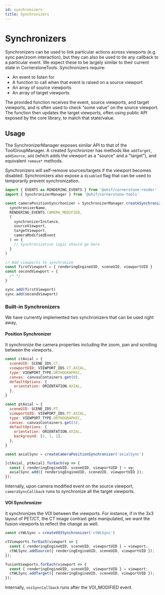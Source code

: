 ```yaml
---
id: synchronizers
title: Synchronizers
---
```



# Synchronizers

Synchronizers can be used to link particular actions across viewports (e.g. sync pan/zoom interaction), but they can also be used to tie any callback to a particular event. We expect these to be largely similar to their current state in CornerstoneTools. Synchronizers require:

- An event to listen for
- A function to call when that event is raised on a source viewport
- An array of source viewports
- An array of target viewports

The provided function receives the event, source viewports, and target viewports, and is often used to check “some value” on the source viewport. The function then updates the target viewports, often using public API exposed by the core library, to match that state/value.



## Usage

The SynchronizerManager exposes similar API to that of the ToolGroupManager. A
created Synchronizer has methods like `addTarget`, `addSource`, `add` (which adds
the viewport as a "source" and a "target"), and equivalent `remove*` methods.

Synchronizers will self-remove sources/targets if the viewport becomes disabled.
Synchronizers also expose a `disabled` flag that can be used to temporarily prevent
synchronization.


```js
import { EVENTS as RENDERING_EVENTS } from '@ohif/cornerstone-render'
import { SynchronizerManager } from '@ohif/cornerstone-tools'

const cameraPositionSyncrhonizer = SynchronizerManager.createSynchronizer(
  synchronizerName,
  RENDERING_EVENTS.CAMERA_MODIFIED,
  (
    synchronizerInstance,
    sourceViewport,
    targetViewport,
    cameraModifiedEvent
  ) => {
    // Synchronization logic should go here
  }
)

// Add viewports to synchronize
const firstViewport = { renderingEngineUID, sceneUID, viewportUID }
const secondViewport = {
  /* */
}

sync.add(firstViewport)
sync.add(secondViewport)
```

### Built-in Synchronizers
We have currently implemented two synchronizers that can be used right away,
#### Position Synchronizer
It synchronize the camera properties including the zoom, pan and scrolling between the viewports.

```js
const ctAxial = {
  sceneUID: SCENE_IDS.CT,
  viewportUID: VIEWPORT_IDS.CT.AXIAL,
  type: VIEWPORT_TYPE.ORTHOGRAPHIC,
  canvas: canvasContainers.get(0),
  defaultOptions: {
    orientation: ORIENTATION.AXIAL,
  },
}

const ptAxial = {
  sceneUID: SCENE_IDS.PT,
  viewportUID: VIEWPORT_IDS.PT.AXIAL,
  type: VIEWPORT_TYPE.ORTHOGRAPHIC,
  canvas: canvasContainers.get(3),
  defaultOptions: {
    orientation: ORIENTATION.AXIAL,
    background: [1, 1, 1],
  },
}

const axialSync = createCameraPositionSynchronizer('axialSync')

[ctAxial, ptAxial].forEach(vp => {
  const { renderingEngineUID, sceneUID, viewportUID } = vp;
  axialSync.add({ renderingEngineUID, sceneUID, viewportUID });
});

```

Internally, upon camera modified event on the source viewport, `cameraSyncCallback` runs to synchronize all the target viewports.


#### VOI Synchronizer
It synchronizes the VOI between the viewports. For instance, if in the 3x3 layout of PET/CT, the CT image contrast gets manipulated, we want the fusion viewports to reflect the change as well.

```js
const ctWLSync = createVOISynchronizer('ctWLSync')

ctViewports.forEach(viewport => {
  const { renderingEngineUID, sceneUID, viewportUID } = viewport;
  ctWLSync.addSource({ renderingEngineUID, sceneUID, viewportUID });
});

fusionViewports.forEach(viewport => {
  const { renderingEngineUID, sceneUID, viewportUID } = viewport;
  ctWLSync.addTarget({ renderingEngineUID, sceneUID, viewportUID });
});
```


Internally, `voiSyncCallback` runs after the VOI_MODIFIED event.
